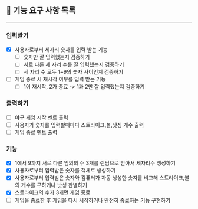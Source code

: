 ## 🚀 기능 요구 사항 목록
<hr>

### 입력받기
- [x] 사용자로부터 세자리 숫자를 입력 받는 기능
  - [ ] 숫자만 잘 입력했는지 검증하기
  - [ ] 서로 다른 세 자리 수를 잘 입력했는지 검증하기
  - [ ] 세 자리 수 모두 1~9의 숫자 사이인지 검증하기
- [ ] 게임 종료 시 재시작 여부를 입력 받는 기능
  - [ ] 1이 재시작, 2가 종료 -> 1과 2만 잘 입력했는지 검증하기
### 출력하기
- [ ] 야구 게임 시작 멘트 출력
- [ ] 사용자가 숫자를 입력할때마다 스트라이크,볼,낫싱 개수 출력
- [ ] 게임 종료 멘트 출력
### 기능 
- [x] 1에서 9까지 서로 다른 임의의 수 3개를 랜덤으로 받아서 세자리수 생성하기
- [x] 사용자로부터 입력받은 숫자를 객체로 생성하기
- [x] 사용자로부터 입력받은 숫자와 컴퓨터가 자동 생성한 숫자를 비교해 스트라이크,볼의 개수를 구하거나 낫싱 판별하기
- [x] 스트라이크의 수가 3개면 게임 종료
- [ ] 게임을 종료한 후 게임을 다시 시작하거나 완전히 종료하는 기능 구현하기
